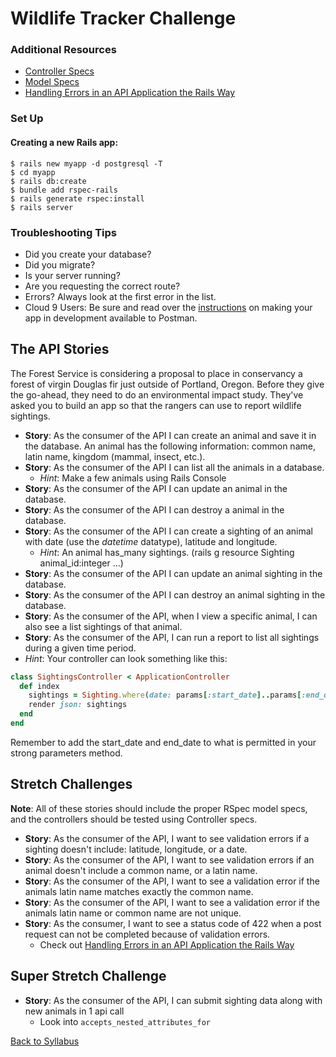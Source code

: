 # Wildlife Tracker Challenge

### Additional Resources
- [Controller Specs](https://relishapp.com/rspec/rspec-rails/docs/controller-specs)
- [Model Specs](https://relishapp.com/rspec/rspec-rails/docs/model-specs)
- [Handling Errors in an API Application the Rails Way](https://blog.rebased.pl/2016/11/07/api-error-handling.html)

### Set Up

#### Creating a new Rails app:
```
$ rails new myapp -d postgresql -T
$ cd myapp
$ rails db:create
$ bundle add rspec-rails
$ rails generate rspec:install
$ rails server
```

### Troubleshooting Tips
- Did you create your database?
- Did you migrate?
- Is your server running?
- Are you requesting the correct route?
- Errors? Always look at the first error in the list.
- Cloud 9 Users: Be sure and read over the [instructions](./postman.md) on making your app in development available to Postman.

## The API Stories

The Forest Service is considering a proposal to place in conservancy a forest of virgin Douglas fir just outside of Portland, Oregon. Before they give the go-ahead, they need to do an environmental impact study. They've asked you to build an app so that the rangers can use to report wildlife sightings.

- **Story**:  As the consumer of the API I can create an animal and save it in the database.
An animal has the following information: common name, latin name, kingdom (mammal, insect, etc.).
- **Story**:  As the consumer of the API I can list all the animals in a database.
  - *Hint*: Make a few animals using Rails Console
- **Story**:  As the consumer of the API I can update an animal in the database.
- **Story**:  As the consumer of the API I can destroy a animal in the database.
- **Story**:  As the consumer of the API I can create a sighting of an animal with date (use the *datetime* datatype), latitude and longitude.
  - *Hint*:  An animal has_many sightings.  (rails g resource Sighting animal_id:integer ...)
- **Story**:  As the consumer of the API I can update an animal sighting in the database.
- **Story**:  As the consumer of the API I can destroy an animal sighting in the database.
- **Story**:  As the consumer of the API, when I view a specific animal, I can also see a list sightings of that animal.
- **Story**:  As the consumer of the API, I can run a report to list all sightings during a given time period.
- *Hint*: Your controller can look something like this:
```ruby
class SightingsController < ApplicationController
  def index
    sightings = Sighting.where(date: params[:start_date]..params[:end_date])
    render json: sightings
  end
end
```

Remember to add the start_date and end_date to what is permitted in your strong parameters method.

## Stretch Challenges
**Note**:  All of these stories should include the proper RSpec model specs, and the controllers should be tested using Controller specs.

- **Story**: As the consumer of the API, I want to see validation errors if a sighting doesn't include: latitude, longitude, or a date.
- **Story**: As the consumer of the API, I want to see validation errors if an animal doesn't include a common name, or a latin name.
- **Story**: As the consumer of the API, I want to see a validation error if the animals latin name matches exactly the common name.
- **Story**: As the consumer of the API, I want to see a validation error if the animals latin name or common name are not unique.
- **Story**: As the consumer, I want to see a status code of 422 when a post request can not be completed because of validation errors.
  - Check out [Handling Errors in an API Application the Rails Way](https://blog.rebased.pl/2016/11/07/api-error-handling.html)

## Super Stretch Challenge
- **Story**: As the consumer of the API, I can submit sighting data along with new animals in 1 api call
	- Look into `accepts_nested_attributes_for`


[ Back to Syllabus ](../README.md#unit-six-ruby-on-rails)
